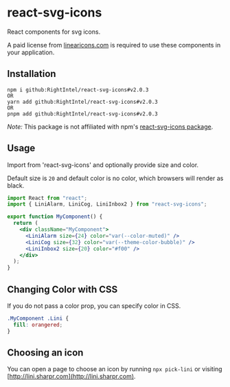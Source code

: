 # react-svg-icons

React components for svg icons.

A paid license from [linearicons.com](https://linearicons.com/)
is required to use these components in your application.

## Installation

```
npm i github:RightIntel/react-svg-icons#v2.0.3
OR
yarn add github:RightIntel/react-svg-icons#v2.0.3
OR
pnpm add github:RightIntel/react-svg-icons#v2.0.3
```

_Note:_ This package is not affiliated with npm's
[react-svg-icons package](https://npmjs.com/package/react-svg-icons).

## Usage

Import from 'react-svg-icons' and optionally provide size and color.

Default size is `20` and default color is no color, which browsers
will render as black.

```jsx harmony
import React from "react";
import { LiniAlarm, LiniCog, LiniInbox2 } from "react-svg-icons";

export function MyComponent() {
  return (
    <div className="MyComponent">
      <LiniAlarm size={24} color="var(--color-muted)" />
      <LiniCog size={32} color="var(--theme-color-bubble)" />
      <LiniInbox2 size={20} color="#f00" />
    </div>
  );
}
```

## Changing Color with CSS

If you do not pass a color prop, you can specify color in CSS.

```css
.MyComponent .Lini {
  fill: orangered;
}
```

## Choosing an icon

You can open a page to choose an icon by running `npx pick-lini`
or visiting [http://lini.sharpr.com](http://lini.sharpr.com).
